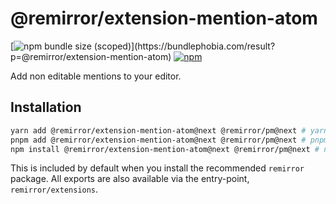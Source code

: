 # @remirror/extension-mention-atom

[![npm bundle size (scoped)](https://img.shields.io/bundlephobia/minzip/@remirror/extension-mention-atom.svg?)](https://bundlephobia.com/result?p=@remirror/extension-mention-atom) [![npm](https://img.shields.io/npm/dm/@remirror/extension-mention-atom.svg?&logo=npm)](https://www.npmjs.com/package/@remirror/extension-mention-atom)

Add non editable mentions to your editor.

## Installation

```bash
yarn add @remirror/extension-mention-atom@next @remirror/pm@next # yarn
pnpm add @remirror/extension-mention-atom@next @remirror/pm@next # pnpm
npm install @remirror/extension-mention-atom@next @remirror/pm@next # npm
```

This is included by default when you install the recommended `remirror` package. All exports are also available via the entry-point, `remirror/extensions`.
